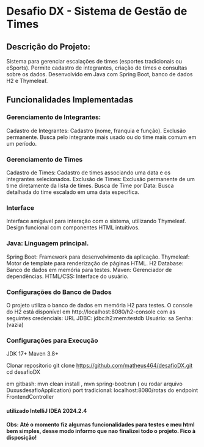 # Desafio DX - Sistema de Gestão de Times

## Descrição do Projeto:

Sistema para gerenciar escalações de times (esportes tradicionais ou eSports). Permite cadastro de integrantes, criação de times e consultas sobre os dados. Desenvolvido em Java com Spring Boot, banco de dados H2 e Thymeleaf.

## Funcionalidades Implementadas

### Gerenciamento de Integrantes:
Cadastro de Integrantes:
Cadastro (nome, franquia e função).
Exclusão permanente.
Busca pelo integrante mais usado ou do time mais comum em um período.


### Gerenciamento de Times

Cadastro de Times:
Cadastro de times associando uma data e os integrantes selecionados.
Exclusão de Times:
Exclusão permanente de um time diretamente da lista de times.
Busca de Time por Data:
Busca detalhada do time escalado em uma data específica.

### Interface
Interface amigável para interação com o sistema, utilizando Thymeleaf.
Design funcional com componentes HTML intuitivos.

### Java: Linguagem principal.
Spring Boot: Framework para desenvolvimento da aplicação.
Thymeleaf: Motor de template para renderização de páginas HTML.
H2 Database: Banco de dados em memória para testes.
Maven: Gerenciador de dependências.
HTML/CSS: Interface do usuário.

### Configurações do Banco de Dados
O projeto utiliza o banco de dados em memória H2 para testes. O console do H2 está disponível em http://localhost:8080/h2-console com as seguintes credenciais:
URL JDBC: jdbc:h2:mem:testdb
Usuário: sa
Senha: (vazia)


### Configurações para Execução
JDK 17+
Maven 3.8+

Clonar repositorio git clone https://github.com/matheus464/desafioDX.git
cd desafioDX

em gitbash: mvn clean install , mvn spring-boot:run ( ou rodar arquivo DuxusdesafioApplication)
port tradicional: localhost:8080/rotas do endpoint FrontendController

#### utilizado IntelliJ IDEA 2024.2.4

#### Obs: Até o momento fiz algumas funcionalidades para testes e meu html bem simples, desse modo informo que nao finalizei todo o projeto. Fico à disposição!
